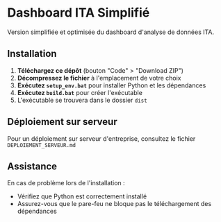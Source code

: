 # Dashboard ITA Simplifié

Version simplifiée et optimisée du dashboard d'analyse de données ITA.

## Installation

1. **Téléchargez ce dépôt** (bouton "Code" > "Download ZIP")
2. **Décompressez le fichier** à l'emplacement de votre choix
3. **Exécutez `setup_env.bat`** pour installer Python et les dépendances
4. **Exécutez `build.bat`** pour créer l'exécutable
5. L'exécutable se trouvera dans le dossier `dist`

## Déploiement sur serveur

Pour un déploiement sur serveur d'entreprise, consultez le fichier `DEPLOIEMENT_SERVEUR.md`

## Assistance

En cas de problème lors de l'installation :
- Vérifiez que Python est correctement installé
- Assurez-vous que le pare-feu ne bloque pas le téléchargement des dépendances
